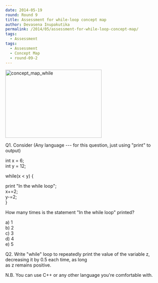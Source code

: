 ```yaml
---
date: 2014-05-19
round: Round 9
title: Assessment for while-loop concept map
author: Devasena Inupakutika
permalink: /2014/05/assessment-for-while-loop-concept-map/
tags:
  - Assessment
tags:
  - Assessment
  - Concept Map
  - round-09-2
---
```

[<img src="http://files.software-carpentry.org/training-course/2014/05/concept_map_while-300x212.jpg" alt="concept_map_while" width="300" height="212" class="alignnone size-medium wp-image-6911" />][1]

Q1. Consider (Any language --- for this question, just using "print" to output)

int x = 6;  
int y = 12;

while(x < y) {

print "In the while loop";  
x+=2;  
y-=2;  
}

How many times is the statement "In the while loop" printed?

a) 1  
b) 2  
c) 3  
d) 4  
e) 5

Q2. Write "while" loop to repeatedly print the value of the variable z, decreasing it by 0.5 each time, as long  
as z remains positive.

N.B. You can use C++ or any other language you're comfortable with.

 [1]: http://files.software-carpentry.org/training-course/2014/05/concept_map_while.jpg
